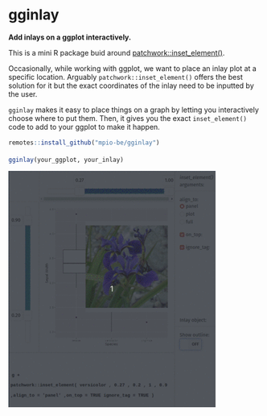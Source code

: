 # gginlay
__Add inlays on a ggplot interactively.__

This is a mini R package buid around [patchwork::inset_element()](https://github.com/thomasp85/patchwork).   

Occasionally, while working with ggplot, we want to place an inlay plot at a specific location.
Arguably `patchwork::inset_element()` offers the best solution for it
but the exact coordinates of the inlay need to be inputted by the user.

`gginlay` makes it easy to place things on a graph by letting you interactively choose where to put them.
Then, it gives you the exact `inset_element()` code to add to your ggplot to make it happen.


``` r
remotes::install_github("mpio-be/gginlay")

gginlay(your_ggplot, your_inlay)

```


![gginlay](gginlay_shiny.gif)
